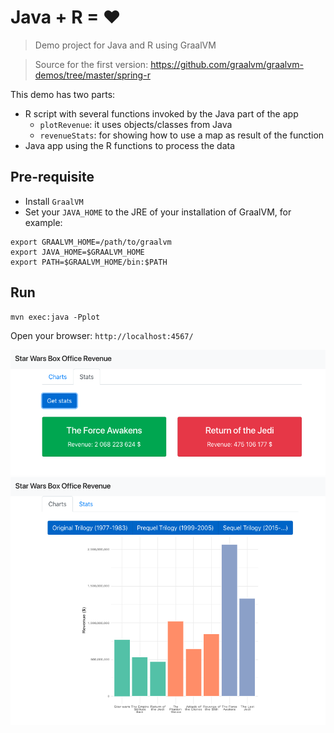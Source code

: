 # Java + R = ❤

> Demo project for Java and R using GraalVM

> Source for the first version: https://github.com/graalvm/graalvm-demos/tree/master/spring-r 

This demo has two parts:
* R script with several functions invoked by the Java part of the app
  * `plotRevenue`: it uses objects/classes from Java
  * `revenueStats`: for showing how to use a map as result of the function
* Java app using the R functions to process the data


## Pre-requisite

* Install `GraalVM`
* Set your `JAVA_HOME` to the JRE of your installation of GraalVM, for example:
```
export GRAALVM_HOME=/path/to/graalvm
export JAVA_HOME=$GRAALVM_HOME
export PATH=$GRAALVM_HOME/bin:$PATH
```

## Run

```
mvn exec:java -Pplot
```

Open your browser: `http://localhost:4567/`

![Stats](img/stats.png)
![Plot](img/plot.png)
